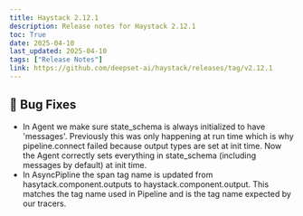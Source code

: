 ```yaml
---
title: Haystack 2.12.1
description: Release notes for Haystack 2.12.1
toc: True
date: 2025-04-10
last_updated: 2025-04-10
tags: ["Release Notes"]
link: https://github.com/deepset-ai/haystack/releases/tag/v2.12.1
---
```


## 🐛 Bug Fixes

-   In Agent we make sure state_schema is always initialized to have 'messages'. Previously this was only happening at run time which is why pipeline.connect failed because output types are set at init time. Now the Agent correctly sets everything in state_schema (including messages by default) at init time.
-   In AsyncPipline the span tag name is updated from <span class="title-ref">hasytack.component.outputs</span> to <span class="title-ref">haystack.component.output</span>. This matches the tag name used in Pipeline and is the tag name expected by our tracers.

